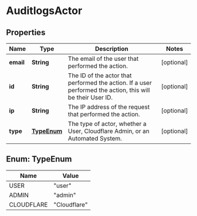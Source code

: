 # AuditlogsActor

## Properties
Name | Type | Description | Notes
------------ | ------------- | ------------- | -------------
**email** | **String** | The email of the user that performed the action. |  [optional]
**id** | **String** | The ID of the actor that performed the action. If a user performed the action, this will be their User ID. |  [optional]
**ip** | **String** | The IP address of the request that performed the action. |  [optional]
**type** | [**TypeEnum**](#TypeEnum) | The type of actor, whether a User, Cloudflare Admin, or an Automated System. |  [optional]

<a name="TypeEnum"></a>
## Enum: TypeEnum
Name | Value
---- | -----
USER | &quot;user&quot;
ADMIN | &quot;admin&quot;
CLOUDFLARE | &quot;Cloudflare&quot;
